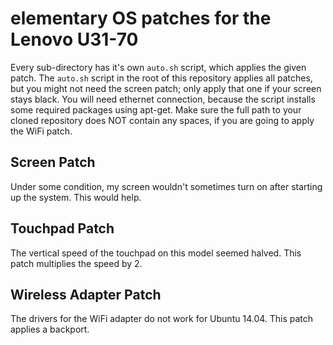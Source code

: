 # elementary OS patches for the Lenovo U31-70

Every sub-directory has it's own `auto.sh` script, which applies the given patch.
The `auto.sh` script in the root of this repository applies all patches, but you might not need the screen patch; only apply that one if your screen stays black.
You will need ethernet connection, because the script installs some required packages using apt-get.
Make sure the full path to your cloned repository does NOT contain any spaces, if you are going to apply the WiFi patch.


## Screen Patch

Under some condition, my screen wouldn't sometimes turn on after starting up the system. This would help.


## Touchpad Patch

The vertical speed of the touchpad on this model seemed halved. This patch multiplies the speed by 2.


## Wireless Adapter Patch

The drivers for the WiFi adapter do not work for Ubuntu 14.04. This patch applies a backport.
